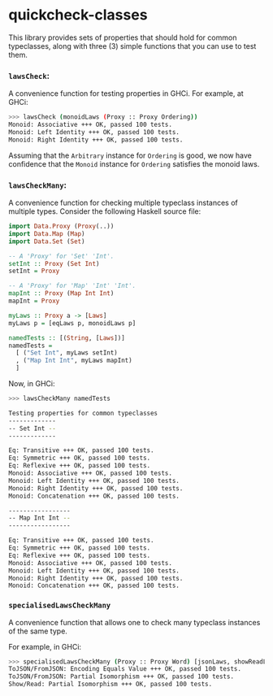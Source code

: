# quickcheck-classes

This library provides sets of properties that should hold for common typeclasses,
along with three (3) simple functions that you can use to test them.

### `lawsCheck`:

A convenience function for testing properties in GHCi.
For example, at GHCi:

```bash
>>> lawsCheck (monoidLaws (Proxy :: Proxy Ordering))
Monoid: Associative +++ OK, passed 100 tests.
Monoid: Left Identity +++ OK, passed 100 tests.
Monoid: Right Identity +++ OK, passed 100 tests.
```

Assuming that the `Arbitrary` instance for `Ordering` is good, we now
have confidence that the `Monoid` instance for `Ordering` satisfies
the monoid laws.

### `lawsCheckMany`:

A convenience function for checking multiple typeclass instances
of multiple types. Consider the following Haskell source file:

```haskell
import Data.Proxy (Proxy(..))
import Data.Map (Map)
import Data.Set (Set)

-- A 'Proxy' for 'Set' 'Int'. 
setInt :: Proxy (Set Int)
setInt = Proxy

-- A 'Proxy' for 'Map' 'Int' 'Int'.
mapInt :: Proxy (Map Int Int)
mapInt = Proxy

myLaws :: Proxy a -> [Laws]
myLaws p = [eqLaws p, monoidLaws p]

namedTests :: [(String, [Laws])]
namedTests =
  [ ("Set Int", myLaws setInt)
  , ("Map Int Int", myLaws mapInt)
  ]
```

Now, in GHCi:

```bash
>>> lawsCheckMany namedTests

Testing properties for common typeclasses
-------------
-- Set Int --
-------------

Eq: Transitive +++ OK, passed 100 tests.
Eq: Symmetric +++ OK, passed 100 tests.
Eq: Reflexive +++ OK, passed 100 tests.
Monoid: Associative +++ OK, passed 100 tests.
Monoid: Left Identity +++ OK, passed 100 tests.
Monoid: Right Identity +++ OK, passed 100 tests.
Monoid: Concatenation +++ OK, passed 100 tests.

-----------------
-- Map Int Int --
-----------------

Eq: Transitive +++ OK, passed 100 tests.
Eq: Symmetric +++ OK, passed 100 tests.
Eq: Reflexive +++ OK, passed 100 tests.
Monoid: Associative +++ OK, passed 100 tests.
Monoid: Left Identity +++ OK, passed 100 tests.
Monoid: Right Identity +++ OK, passed 100 tests.
Monoid: Concatenation +++ OK, passed 100 tests.

```

### `specialisedLawsCheckMany`

A convenience function that allows one to check many typeclass
instances of the same type.

For example, in GHCi:

```bash
>>> specialisedLawsCheckMany (Proxy :: Proxy Word) [jsonLaws, showReadLaws]
ToJSON/FromJSON: Encoding Equals Value +++ OK, passed 100 tests.
ToJSON/FromJSON: Partial Isomorphism +++ OK, passed 100 tests.
Show/Read: Partial Isomorphism +++ OK, passed 100 tests.
```

